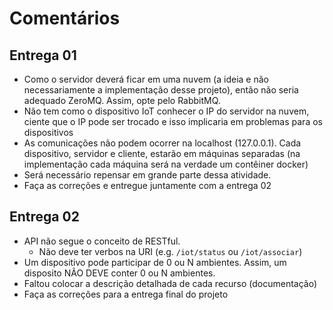 # Comentários

## Entrega 01

- Como o servidor deverá ficar em uma nuvem (a ideia e não necessariamente a implementação desse projeto), então não seria adequado ZeroMQ. Assim, opte pelo RabbitMQ.
- Não tem como o dispositivo IoT conhecer o IP do servidor na nuvem, ciente que o IP pode ser trocado e isso implicaria em problemas para os dispositivos
- As comunicações não podem ocorrer na localhost (127.0.0.1). Cada dispositivo, servidor e cliente, estarão em máquinas separadas (na implementação cada máquina será na verdade um contêiner docker)
- Será necessário repensar em grande parte dessa atividade. 
- Faça as correções e entregue juntamente com a entrega 02

## Entrega 02

- API não segue o conceito de RESTful. 
  - Não deve ter verbos na URI (e.g. `/iot/status` ou `/iot/associar`)
- Um dispositivo pode participar de 0 ou N ambientes. Assim, um disposito NÃO DEVE conter 0 ou N ambientes.
- Faltou colocar a descrição detalhada de cada recurso (documentação)
- Faça as correções para a entrega final do projeto

